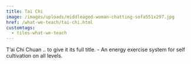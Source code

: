 ```yaml
---
title: Tai Chi
image: /images/uploads/middleaged-woman-chatting-sofa551x297.jpg
href: /what-we-teach/tai-chi.html
customtags:
  - tiles-what-we-teach
---
```

T’ai Chi Chuan .. to give it its full title.  -  An energy exercise system for self cultivation on all levels.